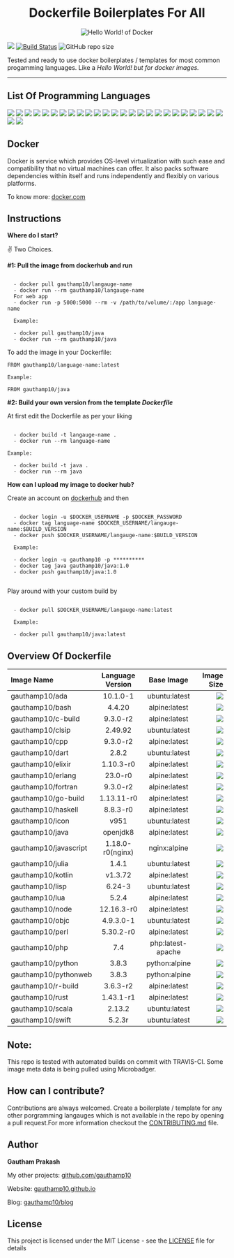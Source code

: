 <h1 align="center">Dockerfile Boilerplates For All</h1>

<p align="center">
  <img src="https://i.imgur.com/MvsT3qI.png" alt="Hello World! of Docker"/>
</p>

<a href="https://travis-ci.com/gauthamp10/dockerfile-boilerplates"><img src="https://img.icons8.com/color/48/000000/travis-ci.png"/></a> [![Build Status](https://travis-ci.com/gauthamp10/dockerfile-boilerplates.svg?token=GyGbkGV9nLfsTamsNpS4&branch=master)](https://travis-ci.com/gauthamp10/dockerfile-boilerplates) ![GitHub repo size](https://img.shields.io/github/repo-size/gauthamp10/dockerfile-biolerplates)

Tested and ready to use docker boilerplates / templates for most common progamming languages. Like a *Hello World! but for  docker images.*

---

## __List Of Programming Languages__

[![](https://img.shields.io/badge/ada-%20-blue)](https://img.shields.io/badge/ada-%20-blue) [![](https://img.shields.io/badge/bash-%20-blue)](https://img.shields.io/badge/bash-%20-blue) [![](https://img.shields.io/badge/C-%20-blue)](https://img.shields.io/badge/C-%20-blue) [![](https://img.shields.io/badge/CommonLisp-%20-blue)](https://img.shields.io/badge/CommonLisp-%20-blue) [![](https://img.shields.io/badge/cpp-%20-blue)](https://img.shields.io/badge/cpp-%20-blue) [![](https://img.shields.io/badge/dart-%20-blue)](https://img.shields.io/badge/dart-%20-blue) [![](https://img.shields.io/badge/elixir-%20-blue)](https://img.shields.io/badge/elixir-%20-blue) [![](https://img.shields.io/badge/erlang-%20-blue)](https://img.shields.io/badge/erlang-%20-blue) [![](https://img.shields.io/badge/fortran-%20-blue)](https://img.shields.io/badge/fortran-%20-blue) [![](https://img.shields.io/badge/go-%20-blue)](https://img.shields.io/badge/go-%20-blue) [![](https://img.shields.io/badge/haskell-%20-blue)](https://img.shields.io/badge/haskell-%20-blue) [![](https://img.shields.io/badge/icon-%20-blue)](https://img.shields.io/badge/icon-%20-blue) [![](https://img.shields.io/badge/java-%20-blue)](https://img.shields.io/badge/java-%20-blue) [![](https://img.shields.io/badge/javascript-%20-blue)](https://img.shields.io/badge/javascript-%20-blue) [![](https://img.shields.io/badge/julia-%20-blue)](https://img.shields.io/badge/julia-%20-blue) [![](https://img.shields.io/badge/kotlin-%20-blue)](https://img.shields.io/badge/kotlin-%20-blue) [![](https://img.shields.io/badge/lisp-%20-blue)](https://img.shields.io/badge/lisp-%20-blue) [![](https://img.shields.io/badge/lua-%20-blue)](https://img.shields.io/badge/lua-%20-blue) [![](https://img.shields.io/badge/node-%20-blue)](https://img.shields.io/badge/node-%20-blue) [![](https://img.shields.io/badge/objectiveC-%20-blue)](https://img.shields.io/badge/objectiveC-%20-blue) [![](https://img.shields.io/badge/perl-%20-blue)](https://img.shields.io/badge/perl-%20-blue) [![](https://img.shields.io/badge/php-%20-blue)](https://img.shields.io/badge/php-%20-blue) [![](https://img.shields.io/badge/python-%20-blue)](https://img.shields.io/badge/python-%20-blue) [![](https://img.shields.io/badge/R-%20-blue)](https://img.shields.io/badge/R-%20-blue) [![](https://img.shields.io/badge/rust-%20-blue)](https://img.shields.io/badge/rust-%20-blue) [![](https://img.shields.io/badge/scala-%20-blue)](https://img.shields.io/badge/scala-%20-blue) [![](https://img.shields.io/badge/swift-%20-blue)](https://img.shields.io/badge/swift-%20-blue) 

## __Docker__

Docker is service which provides OS-level virtualization with such ease and compatibility that no virtual machines can offer. It also packs software dependencies within itself and runs independently and flexibly on various platforms.

To know more: [docker.com](https://www.docker.com/)


## __Instructions__

__Where do I start?__

✌️ Two Choices.

__#1: Pull the image from dockerhub and run__

```

  - docker pull gauthamp10/langauge-name
  - docker run --rm gauthamp10/langauge-name
  For web app
  - docker run -p 5000:5000 --rm -v /path/to/volume/:/app language-name

  Example:

  - docker pull gauthamp10/java
  - docker run --rm gauthamp10/java

```
To add the image in your Dockerfile:

```
FROM gauthamp10/language-name:latest

Example:

FROM gauthamp10/java

```

__#2: Build your own version from the template *Dockerfile*__

At first edit the Dockerfile as per your liking 

```

  - docker build -t langauge-name .
  - docker run --rm language-name

Example:

  - docker build -t java .
  - docker run --rm java

```

__How can I upload my image to docker hub?__

Create an account on [dockerhub](https://hub.docker.com/) and then

```

  - docker login -u $DOCKER_USERNAME -p $DOCKER_PASSWORD
  - docker tag language-name $DOCKER_USERNAME/langauge-name:$BUILD_VERSION
  - docker push $DOCKER_USERNAME/langauge-name:$BUILD_VERSION

  Example:

  - docker login -u gauthamp10 -p **********
  - docker tag java gauthamp10/java:1.0
  - docker push gauthamp10/java:1.0


```

Play around with your custom build by

```

  - docker pull $DOCKER_USERNAME/langauge-name:latest

  Example:

  - docker pull gauthamp10/java:latest

```

## __Overview Of Dockerfile__

| Image Name       |    Language Version    |     Base Image    |                                                                                                        Image Size |
| :--------------- | :--------------: | :---------------: | ----------------------------------------------------------------------------------------------------------------: |
| gauthamp10/ada        |     10.1.0-1     |   ubuntu:latest   |             [![](https://img.shields.io/badge/size-492MB-orange)](https://img.shields.io/badge/size-492MB-orange) |
| gauthamp10/bash       |      4.4.20      |   alpine:latest   | [![](https://img.shields.io/badge/size-5.61MB-brightgreen)](https://img.shields.io/badge/size-5.61MB-brightgreen) |
| gauthamp10/c-build          |     9.3.0-r2     |   alpine:latest   |             [![](https://img.shields.io/badge/size-181MB-yellow)](https://img.shields.io/badge/size-181MB-yellow) |
| gauthamp10/clsip      |      2.49.92     |   ubuntu:latest   |   [![](https://img.shields.io/badge/size-130MB-yellowgreen)](https://img.shields.io/badge/size-130MB-yellowgreen) |
| gauthamp10/cpp        |     9.3.0-r2     |   alpine:latest   |             [![](https://img.shields.io/badge/size-181MB-yellow)](https://img.shields.io/badge/size-181MB-yellow) |
| gauthamp10/dart       |       2.8.2      |   ubuntu:latest   |                   [![](https://img.shields.io/badge/size-628MB-red)](https://img.shields.io/badge/size-628MB-red) |
| gauthamp10/elixir     |     1.10.3-r0    |   alpine:latest   |     [![](https://img.shields.io/badge/size-40MB-brightgreen)](https://img.shields.io/badge/size-40MB-brightgreen) |
| gauthamp10/erlang     |      23.0-r0     |   alpine:latest   | [![](https://img.shields.io/badge/size-18.4MB-brightgreen)](https://img.shields.io/badge/size-18.4MB-brightgreen) |
| gauthamp10/fortran    |     9.3.0-r2     |   alpine:latest   |             [![](https://img.shields.io/badge/size-210MB-yellow)](https://img.shields.io/badge/size-210MB-yellow) |
| gauthamp10/go-build         |    1.13.11-r0    |   alpine:latest   |             [![](https://img.shields.io/badge/size-419MB-orange)](https://img.shields.io/badge/size-419MB-orange) |
| gauthamp10/haskell    |     8.8.3-r0     |   alpine:latest   |                 [![](https://img.shields.io/badge/size-1.08GB-red)](https://img.shields.io/badge/size-1.08GB-red) |
| gauthamp10/icon       |       v951       |   ubuntu:latest   |   [![](https://img.shields.io/badge/size-119MB-yellowgreen)](https://img.shields.io/badge/size-119MB-yellowgreen) |
| gauthamp10/java       |     openjdk8     |   alpine:latest   |   [![](https://img.shields.io/badge/size-123MB-yellowgreen)](https://img.shields.io/badge/size-123MB-yellowgreen) |
| gauthamp10/javascript | 1.18.0-r0(nginx) |    nginx:alpine   | [![](https://img.shields.io/badge/size-19.9MB-brightgreen)](https://img.shields.io/badge/size-19.9MB-brightgreen) |
| gauthamp10/julia      |       1.4.1      |   ubuntu:latest   |             [![](https://img.shields.io/badge/size-469MB-orange)](https://img.shields.io/badge/size-469MB-orange) |
| gauthamp10/kotlin     |      v1.3.72     |   alpine:latest   |           [![](https://img.shields.io/badge/size-362MB-orange)](https://img.shields.io/badge/size-326MB-orange) |
| gauthamp10/lisp       |      6.24-3      |   ubuntu:latest   |   [![](https://img.shields.io/badge/size-130MB-yellowgreen)](https://img.shields.io/badge/size-130MB-yellowgreen) |
| gauthamp10/lua        |       5.2.4      |   alpine:latest   | [![](https://img.shields.io/badge/size-6.32MB-brightgreen)](https://img.shields.io/badge/size-6.32MB-brightgreen) |
| gauthamp10/node       |    12.16.3-r0    |   alpine:latest   | [![](https://img.shields.io/badge/size-37.4MB-brightgreen)](https://img.shields.io/badge/size-37.4MB-brightgreen) |
| gauthamp10/objc       |     4.9.3.0-1    |   ubuntu:latest   |                   [![](https://img.shields.io/badge/size-917MB-red)](https://img.shields.io/badge/size-917MB-red) |
| gauthamp10/perl       |     5.30.2-r0    |   alpine:latest   | [![](https://img.shields.io/badge/size-39.8MB-brightgreen)](https://img.shields.io/badge/size-39.8MB-brightgreen) |
| gauthamp10/php        |        7.4       | php:latest-apache |             [![](https://img.shields.io/badge/size-414MB-orange)](https://img.shields.io/badge/size-414MB-orange) |
| gauthamp10/python     |       3.8.3      |   python:alpine   |   [![](https://img.shields.io/badge/size-113MB-yellowgreen)](https://img.shields.io/badge/size-113MB-yellowgreen) |
| gauthamp10/pythonweb  |       3.8.3      |   python:alpine   |   [![](https://img.shields.io/badge/size-118MB-yellowgreen)](https://img.shields.io/badge/size-118MB-yellowgreen) |
| gauthamp10/r-build          |     3.6.3-r2     |   alpine:latest   |   [![](https://img.shields.io/badge/size-122MB-yellowgreen)](https://img.shields.io/badge/size-122MB-yellowgreen) |
| gauthamp10/rust       |     1.43.1-r1    |   alpine:latest   |                   [![](https://img.shields.io/badge/size-611MB-red)](https://img.shields.io/badge/size-611MB-red) |
| gauthamp10/scala      |      2.13.2      |   ubuntu:latest   |                   [![](https://img.shields.io/badge/size-562MB-red)](https://img.shields.io/badge/size-562MB-red) |
| gauthamp10/swift      |      5.2.3r      |   ubuntu:latest   |                 [![](https://img.shields.io/badge/size-2.39GB-red)](https://img.shields.io/badge/size-2.39GB-red) |



## __Note:__ 

This repo is tested with automated builds on commit with TRAVIS-CI. Some image meta data is being pulled using Microbadger.

## __How can I contribute?__ 

Contributions are always welcomed. Create a boilerplate / template for any other porgramming langauges which is not available in the repo by opening a pull request.For more information checkout the [CONTRIBUTING.md](CONTRIBUTING.md) file.

## __Author__

 **Gautham Prakash**
 
  My other projects: [github.com/gauthamp10](https://github.com/gauthamp10)

  Website: [gauthamp10.github.io](https://gauthamp10.github.io)

  Blog: [gauthamp10/blog](https://gauthamp10.github.io/blog)

## __License__  

This project is licensed under the MIT License - see the [LICENSE](LICENSE) file for details
